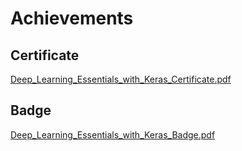 

# Achievements
## Certificate
[Deep_Learning_Essentials_with_Keras_Certificate.pdf](https://prod-files-secure.s3.us-west-2.amazonaws.com/03e82b26-cccb-4906-bb56-adabcbdc0655/f5cf1405-8a02-49a4-beb6-3d50b033ba6e/Deep_Learning_Essentials_with_Keras_Certificate.pdf?X-Amz-Algorithm=AWS4-HMAC-SHA256&X-Amz-Content-Sha256=UNSIGNED-PAYLOAD&X-Amz-Credential=ASIAZI2LB4665XCDFIW6%2F20250203%2Fus-west-2%2Fs3%2Faws4_request&X-Amz-Date=20250203T171255Z&X-Amz-Expires=3600&X-Amz-Security-Token=IQoJb3JpZ2luX2VjEAEaCXVzLXdlc3QtMiJIMEYCIQDRO9g1FJYQPObMtaprP3R%2B1igPgglR04G0XZDJnLQomAIhAKk0fvlO%2FbbZk7Q%2FC0AaYUyWVsiaS8HicWTFVDxUIyJyKv8DCBoQABoMNjM3NDIzMTgzODA1IgzapsvE%2FQAf9pXmAPAq3AMgTYl2JNvH%2Fkb%2BF7hTio1YQ17gjwcFwpMkIGtEgojcVGlX3Pl1g%2FZwsirnyRolSPDCjBhFWn%2Bpv%2B9JqRwIn9hZfRsufWFHqtQGLkLWS9bxJk11DrHe6XJoPQZxgyL9MuFhuAmNVj5LkqjaGnqkEJVg1xcI9G9tOCjzEg6WYgmpppnyIuHLdU06dB5TCtAPW8BFM2mrLk6egCYyLU6o7ecqKdJPIrxSImMD5buPWSkyFmkuKc12WleBrE6rJRu6caJYtGoyrxMxXhF%2FHaJVrQ66rpx1w6DqmBNJkex5Fa8DukMGPb37XJ411cDBXYjvlzjCweVUXzf0NTPFTNXkDHdcDSjP0PDMrxnpXrDICqvzQU1ttfrZ49mS5iUDM9yZ%2BRdA8bvYROHlf4O0BteFjx8UtIt6NpdUz87lVJeK6%2BI9yRnoweQZoCtwWKKhLNi14%2Fg%2F8jx2RmneELkc%2F5sCQGr3ttZ%2Bw5WlTv6Ds59dfoTjSfq8Ewq5L21a2mExb49u1XKkSwhrySq%2BZZ%2Fav3H6NzjWILWoPEt%2BJC7yLX%2BaIU6aYqiEp7LWkpTH996OSm3Op1FeRIuFI6OxVnpvEE58HTpraPNGKxWKMUsJybkk44vux1bMMStWipIxnoNajDC65oO9BjqkAX9dHf0fnF6RerDFWDdBdhgkIM1yEck6hoI451XZdbikUzBIURp98U9n1KqNup8KftZsMkgGz06GjM5%2BVp6CIorpY2wdmWiwkZ%2FtqPlnNWQJcJmQ7JQWdCsocVzZEg6nEB0x05c5OPvR8IG9i1iKG81Aq%2Bk0Iuq1NkUws2X%2FhEUwWZrBmLLqi8Ssz1nld5aP0bHhl8WdtLi472CSPr1OKswKMlro&X-Amz-Signature=02bc87aa7fc928974c6e6751d4e33cb3d107ee5275ccfb6194da670a4ccfe30f&X-Amz-SignedHeaders=host&x-id=GetObject)
## Badge
[Deep_Learning_Essentials_with_Keras_Badge.pdf](https://prod-files-secure.s3.us-west-2.amazonaws.com/03e82b26-cccb-4906-bb56-adabcbdc0655/5c209097-6d96-477f-a031-edc11aa6225f/Deep_Learning_Essentials_with_Keras_Badge.pdf?X-Amz-Algorithm=AWS4-HMAC-SHA256&X-Amz-Content-Sha256=UNSIGNED-PAYLOAD&X-Amz-Credential=ASIAZI2LB4665XCDFIW6%2F20250203%2Fus-west-2%2Fs3%2Faws4_request&X-Amz-Date=20250203T171255Z&X-Amz-Expires=3600&X-Amz-Security-Token=IQoJb3JpZ2luX2VjEAEaCXVzLXdlc3QtMiJIMEYCIQDRO9g1FJYQPObMtaprP3R%2B1igPgglR04G0XZDJnLQomAIhAKk0fvlO%2FbbZk7Q%2FC0AaYUyWVsiaS8HicWTFVDxUIyJyKv8DCBoQABoMNjM3NDIzMTgzODA1IgzapsvE%2FQAf9pXmAPAq3AMgTYl2JNvH%2Fkb%2BF7hTio1YQ17gjwcFwpMkIGtEgojcVGlX3Pl1g%2FZwsirnyRolSPDCjBhFWn%2Bpv%2B9JqRwIn9hZfRsufWFHqtQGLkLWS9bxJk11DrHe6XJoPQZxgyL9MuFhuAmNVj5LkqjaGnqkEJVg1xcI9G9tOCjzEg6WYgmpppnyIuHLdU06dB5TCtAPW8BFM2mrLk6egCYyLU6o7ecqKdJPIrxSImMD5buPWSkyFmkuKc12WleBrE6rJRu6caJYtGoyrxMxXhF%2FHaJVrQ66rpx1w6DqmBNJkex5Fa8DukMGPb37XJ411cDBXYjvlzjCweVUXzf0NTPFTNXkDHdcDSjP0PDMrxnpXrDICqvzQU1ttfrZ49mS5iUDM9yZ%2BRdA8bvYROHlf4O0BteFjx8UtIt6NpdUz87lVJeK6%2BI9yRnoweQZoCtwWKKhLNi14%2Fg%2F8jx2RmneELkc%2F5sCQGr3ttZ%2Bw5WlTv6Ds59dfoTjSfq8Ewq5L21a2mExb49u1XKkSwhrySq%2BZZ%2Fav3H6NzjWILWoPEt%2BJC7yLX%2BaIU6aYqiEp7LWkpTH996OSm3Op1FeRIuFI6OxVnpvEE58HTpraPNGKxWKMUsJybkk44vux1bMMStWipIxnoNajDC65oO9BjqkAX9dHf0fnF6RerDFWDdBdhgkIM1yEck6hoI451XZdbikUzBIURp98U9n1KqNup8KftZsMkgGz06GjM5%2BVp6CIorpY2wdmWiwkZ%2FtqPlnNWQJcJmQ7JQWdCsocVzZEg6nEB0x05c5OPvR8IG9i1iKG81Aq%2Bk0Iuq1NkUws2X%2FhEUwWZrBmLLqi8Ssz1nld5aP0bHhl8WdtLi472CSPr1OKswKMlro&X-Amz-Signature=c1fc56fe06139a6d16b31b80b8949087518d87f37ca1aaee7d6ce56a784ddde0&X-Amz-SignedHeaders=host&x-id=GetObject)
